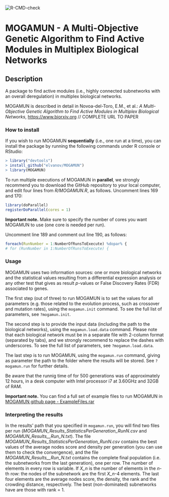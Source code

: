 ![R-CMD-check](https://github.com/elvanov/MOGAMUN/workflows/R-CMD-check/badge.svg)

# MOGAMUN - A Multi-Objective Genetic Algorithm to Find Active Modules in Multiplex Biological Networks

## Description

A package to find active modules (i.e., highly connected subnetworks with an overall deregulation) in multiplex biological networks. 

MOGAMUN is described in detail in Novoa-del-Toro, E.M., et al.: *A Multi-Objective Genetic Algorithm to Find Active Modules in Multiplex Biological Networks*, https://www.biorxiv.org // COMPLETE URL TO PAPER

### How to install

If you wish to run MOGAMUN **sequentially** (i.e., one run at a time), you can install the package by running the following commands under R console or RStudio:

```R
> library("devtools")
> install_github("elvanov/MOGAMUN")
> library(MOGAMUN)
```

To run multiple executions of MOGAMUN in **parallel**, we strongly recommend you to download the GitHub repository to your local computer, and edit four lines from *R/MOGAMUN.R*, as follows. Uncomment lines 169 and 170:

```R
library(doParallel)
registerDoParallel(cores = 1)
```
**Important note.** Make sure to specify the number of cores you want MOGAMUN to use (one core is needed per run).

Uncomment line 189 and comment out line 190, as follows:

```R
foreach(RunNumber = 1:NumberOfRunsToExecute) %dopar% {
# for (RunNumber in 1:NumberOfRunsToExecute) {
```

### Usage

MOGAMUN uses two information sources: one or more biological networks and the statistical values resulting from a differential expression analysis or any other test that gives as result *p*-values or False Discovery Rates (FDR) associated to genes. 

The first step (out of three) to run MOGAMUN is to set the values for all parameters (e.g. those related to the evolution process, such as crossover and mutation rates), using the `mogamun.init` command. To see the full list of parameters, see `?mogamun.init`. 

The second step is to provide the input data (including the path to the biological networks), using the `mogamun.load.data` command. Please note that each biological network must be in a separate file with 2-column format (separated by tabs), and we strongly recommend to replace the dashes with underscores. To see the full list of parameters, see `?mogamun.load.data`.

The last step is to run MOGAMUN, using the `mogamun.run` command, giving as parameter the path to the folder where the results will be stored. See `?mogamun.run` for further details.

Be aware that the runnig time of for 500 generations was of approximately 12 hours, in a desk computer with Intel processor i7 at 3.60GHz and 32GB of RAM.

**Important note.** You can find a full set of example files to run MOGAMUN in [MOGAMUN github page - ExampleFiles.rar](https://github.com/elvanov/MOGAMUN)


### Interpreting the results

In the results' path that you specified in `mogamun.run`, you will find two files per run (*MOGAMUN_Results_StatisticsPerGeneration_RunN.csv* and *MOGAMUN_Results__Run_N.txt*). The file *MOGAMUN_Results_StatisticsPerGeneration_RunN.csv* contains the best values of the average nodes score and density per generation (you can use them to check the convergence), and the file *MOGAMUN_Results__Run_N.txt* contains the complete final population (i.e. the subnetworks from the last generation), one per row. The number of elements in every row is variable. If *X_n* is the number of elements in the *n*-th row: the nodes of the subnetwork are the first *X_n*-4 elements. The last four elements are the average nodes score, the density, the rank and the crowding distance, respectively. The best (non-dominated) subnetworks have are those with rank = 1. 


